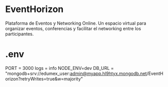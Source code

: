 # EventHorizon
Plataforma de Eventos y Networking Online.  Un espacio virtual para organizar eventos, conferencias y facilitar el networking entre los participantes. 


# .env
PORT = 3000 
logs = info 
NODE_ENV=dev
DB_URL = "mongodb+srv://edumex_user:admin@myapp.hl9htyx.mongodb.net/EventHorizon?retryWrites=true&w=majority" 


